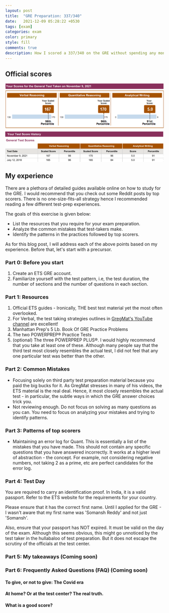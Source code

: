 ```yaml
---
layout: post
title:  "GRE Preparation: 337/340"
date:   2021-12-09 05:28:22 +0530
tags: [exam]
categories: exam
color: primary
style: fill
comments: true
description: How I scored a 337/340 on the GRE without spending any money on expensive test prep services
---
```


## Official scores

<img src="/Images/GRE_Official_Score.png" alt="GRE Official Score">

## My experience

There are a plethora of detailed guides available online on how to study for the GRE. I would recommend that you check out some Reddit posts by top scorers. There is no one-size-fits-all strategy hence I recommended reading a few different test-prep experiences.

The goals of this exercise is given below:

<ul>
	<li>List the resources that you require for your exam preparation.</li>
	<li>Analyze the common mistakes that test-takers make.</li>
	<li>Identify the patterns in the practices followed by top scorers.</li>
</ul>

As for this blog post, I will address each of the above points based on my experience. Before that, let's start with a precursor.

### Part 0: Before you start

<ol>
	<li>Create an ETS GRE account.</li>
	<li>Familiarize yourself with the test pattern, i.e, the test duration, the number of sections and the number of questions in each section.</li>
</ol>

### Part 1: Resources

<ol>
	<li>Official ETS guides - Ironically, THE best test material yet the most often overlooked.</li>
	<li>For Verbal, the test taking strategies outlines in <a href="https://www.youtube.com/channel/UCktwzce9ncy_K78l1KBZkYQ">GregMat's YouTube channel</a> are excellent!</li>
	<li>Manhattan Prep's 5 Lb. Book Of GRE Practice Problems</li>
	<li>The two POWERPREP® Practice Tests</li>
	<li>(optional) The three POWERPREP PLUS®. I would highly recommend that you take at least one of these. Although many people say that the third test most closely resembles the actual test, I did not feel that any one particular test was better than the other.</li>
</ol>

### Part 2: Common Mistakes

<ul>
	<li>Focusing solely on third party test preparation material because you paid the big bucks for it. As GregMat stresses in many of his videos, the ETS material is the real deal. Hence, it most closely resembles the actual test - in particular, the subtle ways in which the GRE answer choices trick you.</li>
	<li>Not reviewing enough. Do not focus on solving as many questions as you can. You need to focus on analyzing your mistakes and trying to identify patterns.</li>
</ul>

### Part 3: Patterns of top scorers

<ul>
	<li>Maintaining an error log for Quant. This is essentially a list of the mistakes that you have made. This should not contain any specific questions that you have answered incorrectly. It works at a higher level of abstraction - the concept. For example, not considering negative numbers, not taking 2 as a prime, etc are perfect candidates for the error log.</li>
</ul>

### Part 4: Test Day

You are required to carry an identification proof. In India, it is a valid passport. Refer to the ETS website for the requirements for your country. 

Please ensure that it has the correct first name. Until I applied for the GRE - I wasn't aware that my first name was 'Somansh Reddy' and not just 'Somansh'.

Also, ensure that your passport has NOT expired. It must be valid on the day of the exam. Although this seems obvious, this might go unnoticed by the test taker in the hullabaloo of test preparation. But it does not escape the scrutiny of the officials at the test center.

### Part 5: My takeaways (Coming soon)

### Part 6: Frequently Asked Questions (FAQ) (Coming soon)

#### To give, or not to give: The Covid era

#### At home? Or at the test center? The real truth.

#### What is a good score?